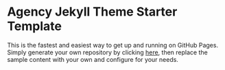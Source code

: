 # Agency Jekyll Theme Starter Template

This is the fastest and easiest way to get up and running on GitHub Pages.
Simply generate your own repository by clicking 
[here](https://github.com/raviriley/agency-jekyll-theme-starter/generate), 
then replace the sample content with your own and configure for your needs.